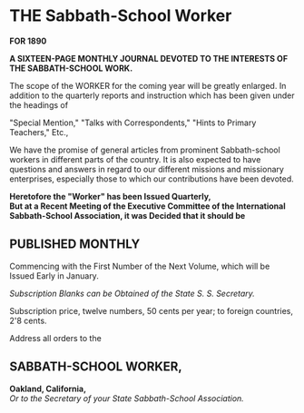 # THE Sabbath-School Worker

**FOR 1890**

**A SIXTEEN-PAGE MONTHLY JOURNAL DEVOTED TO THE INTERESTS OF THE SABBATH-SCHOOL WORK.**

The scope of the WORKER for the coming year will be greatly enlarged. In addition to the quarterly reports and instruction which has been given under the headings of

"Special Mention," "Talks with Correspondents," "Hints to Primary Teachers," Etc.,

We have the promise of general articles from prominent Sabbath-school workers in different parts of the country. It is also expected to have questions and answers in regard to our different missions and missionary enterprises, especially those to which our contributions have been devoted.

**Heretofore the "Worker" has been Issued Quarterly,**  
**But at a Recent Meeting of the Executive Committee of the International Sabbath-School Association, it was Decided that it should be**

## PUBLISHED MONTHLY

Commencing with the First Number of the Next Volume, which will be Issued Early in January.

*Subscription Blanks can be Obtained of the State S. S. Secretary.*

Subscription price, twelve numbers, 50 cents per year; to foreign countries, 2'8 cents.

Address all orders to the

## SABBATH-SCHOOL WORKER,
**Oakland, California,**  
*Or to the Secretary of your State Sabbath-School Association.*